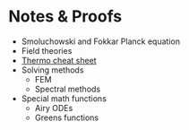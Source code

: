 # Notes & Proofs

* Smoluchowski and Fokkar Planck equation
* Field theories
* [Thermo cheat sheet](thermo-cheat-sheet/thermo.pdf)
* Solving methods
  * FEM
  * Spectral methods
* Special math functions
  * Airy ODEs
  * Greens functions
  
